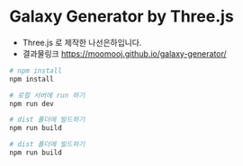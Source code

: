 # Galaxy Generator by Three.js

- Three.js 로 제작한 나선은하입니다.
- 결과물링크 https://moomooj.github.io/galaxy-generator/

```bash
# npm install
npm install

# 로컬 서버에 run 하기
npm run dev

# dist 폴더에 빌드하기
npm run build

# dist 폴더에 빌드하기
npm run build
```
